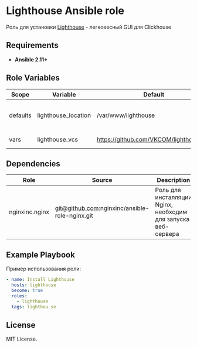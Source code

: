 Lighthouse Ansible role
=========

Роль для установки [Lighthouse](https://github.com/VKCOM/lighthouse) - легковесный GUI для Clickhouse

Requirements
------------

- **Ansible 2.11+**

Role Variables
--------------

| Scope | Variable | Default | Description |
| ---- |---- | ---- | ---- |
| defaults | lighthouse_location | /var/www/lighthouse | Расположение файлов сервера Lighthouse |
| vars | lighthouse_vcs | https://github.com/VKCOM/lighthouse.git | Ссылка на git-репозиторий |

Dependencies
------------

| Role | Source | Description |
| ---- | ---- | ---- |
| nginxinc.nginx | git@github.com:nginxinc/ansible-role-nginx.git | Роль для инсталляции Nginx, необходим для запуска веб-сервера |

Example Playbook
----------------

Пример использования роли:

```yaml
- name: Install Lighthouse
  hosts: lighthouse
  become: true
  roles:
    - lighthouse
  tags: lighthou se
```

License
-------

MIT License.
